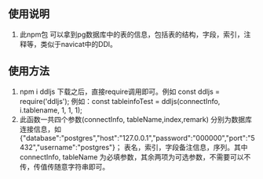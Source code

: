 ## 使用说明
1. 此npm包 可以拿到pg数据库中的表的信息，包括表的结构，字段，索引，注释等，类似于navicat中的DDl。
## 使用方法
1. npm i ddljs  下载之后，直接require调用即可。例如 const ddljs = require('ddljs');
例如：const tableinfoTest = ddljs(connectInfo, i.tablename, 1, 1, 1);
2. 此函数一共四个参数(connectInfo, tableName,index,remark)
分别为数据库连接信息，如{"database":"postgres","host":"127.0.0.1","password":"000000","port":"5432","username":"postgres"}；
表名，索引，字段备注信息，序列。其中connectInfo, tableName 为必填参数，其余两项为可选参数，不需要可以不传，传值传随意字符串即可。
